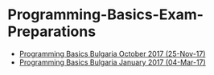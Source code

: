 # Programming-Basics-Exam-Preparations

- [Programming Basics Bulgaria October 2017 (25-Nov-17)](https://github.com/VladimirAnaniev/Programming-Basics-Exam-Preparations/tree/master/PB%20Bulgaria%20(Pernik)%20October%202017)
- [Programming Basics Bulgaria January 2017 (04-Mar-17)](https://github.com/VladimirAnaniev/Programming-Basics-Exam-Preparations/tree/master/PB%20Bulgaria%20(Pernik)%20January%202017)
